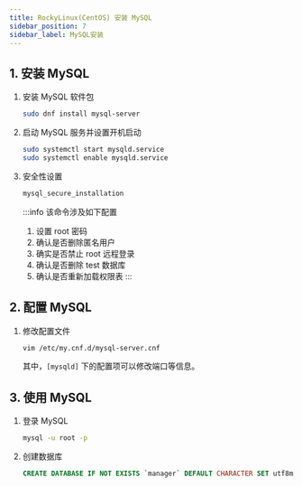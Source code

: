 ```yaml
---
title: RockyLinux(CentOS) 安装 MySQL
sidebar_position: 7
sidebar_label: MySQL安装
---
```


## 1. 安装 MySQL

1. 安装 MySQL 软件包

    ```bash
    sudo dnf install mysql-server
    ```

2. 启动 MySQL 服务并设置开机启动

    ```bash
    sudo systemctl start mysqld.service
    sudo systemctl enable mysqld.service
    ```

3. 安全性设置

    ```bash
    mysql_secure_installation
    ```

   :::info
   该命令涉及如下配置
   1. 设置 root 密码
   2. 确认是否删除匿名用户
   3. 确实是否禁止 root 远程登录
   4. 确认是否删除 test 数据库
   5. 确认是否重新加载权限表
   :::

## 2. 配置 MySQL

1. 修改配置文件

    ```bash
    vim /etc/my.cnf.d/mysql-server.cnf
    ```

    其中，`[mysqld]` 下的配置项可以修改端口等信息。

## 3. 使用 MySQL
    
1. 登录 MySQL
    ```bash
    mysql -u root -p
    ```

2. 创建数据库
    ```sql
    CREATE DATABASE IF NOT EXISTS `manager` DEFAULT CHARACTER SET utf8mb4 COLLATE utf8mb4_unicode_ci;
    ```